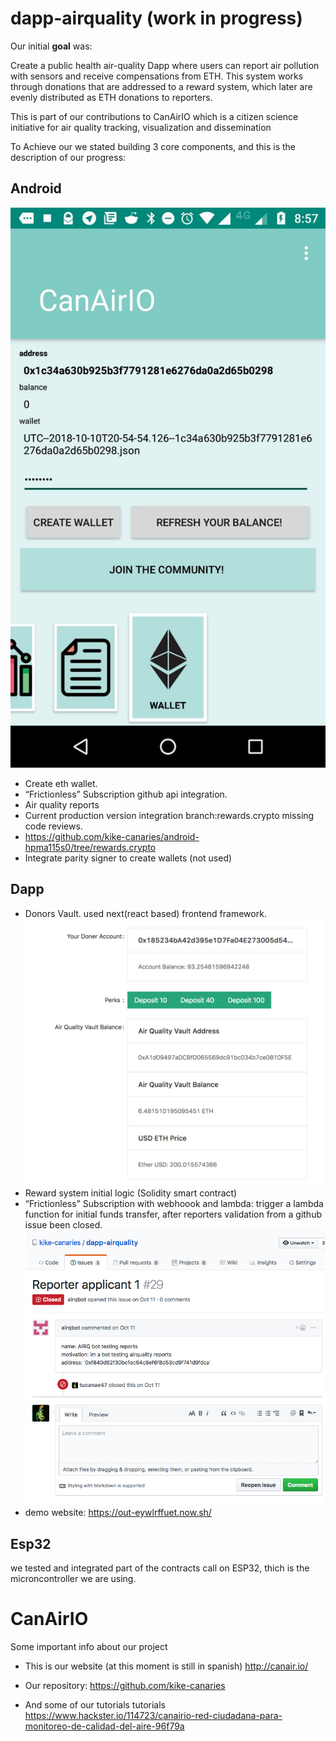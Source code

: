 
# dapp-airquality (work in progress)

Our initial **goal** was:

Create a public health air-quality Dapp where users can report air pollution with sensors and receive compensations from ETH. This system works through donations that are addressed to a reward system, which later are evenly distributed as ETH donations to reporters.

This is part of our contributions to CanAirIO which is a citizen science initiative for air quality tracking, visualization and dissemination


To Achieve our we stated building 3 core components, and this is the description of our progress:  


## Android 
![](https://github.com/Blockternship/dapp-airquality/raw/dapp/canario_android.jpg)
* Create eth wallet. 
* “Frictionless” Subscription github api integration. 
* Air quality reports
* Current production version integration branch:rewards.crypto missing code reviews. 
* https://github.com/kike-canaries/android-hpma115s0/tree/rewards.crypto
* Integrate parity signer to create wallets (not used)
 



## Dapp 
* Donors Vault. used next(react based) frontend framework. 
![](https://github.com/Blockternship/dapp-airquality/raw/dapp/vault%20doners.png)
* Reward system initial logic (Solidity smart contract)
* “Frictionless” Subscription with webhoook and lambda:  trigger a lambda function for initial funds transfer, after reporters validation from a github issue been closed. 
![](https://github.com/Blockternship/dapp-airquality/raw/dapp/issues.png)
* demo website: https://out-eywlrffuet.now.sh/


## Esp32
we tested and integrated part of the contracts call on ESP32, thich is the microncontroller we are using. 



# CanAirIO
Some important info about our project

* This is our website (at this moment is still in spanish)
http://canair.io/

* Our  repository: 
https://github.com/kike-canaries

* And some of our tutorials tutorials
https://www.hackster.io/114723/canairio-red-ciudadana-para-monitoreo-de-calidad-del-aire-96f79a






